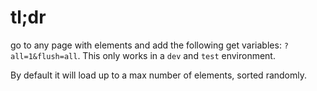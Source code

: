 # tl;dr

go to any page with elements and add the following get variables:
`?all=1&flush=all`. This only works in a `dev` and `test` environment.

By default it will load up to a max number of elements, sorted randomly.
